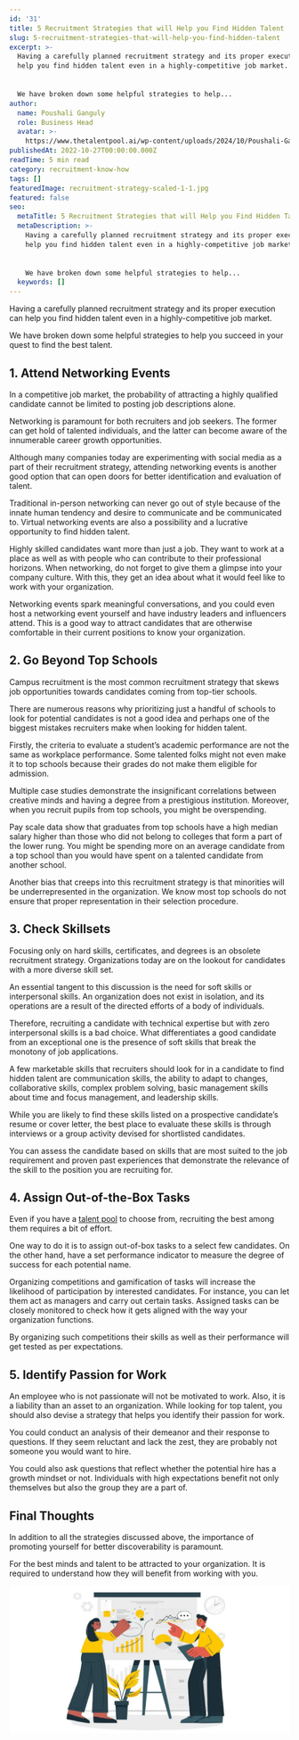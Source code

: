 ```yaml
---
id: '31'
title: 5 Recruitment Strategies that will Help you Find Hidden Talent
slug: 5-recruitment-strategies-that-will-help-you-find-hidden-talent
excerpt: >-
  Having a carefully planned recruitment strategy and its proper execution can
  help you find hidden talent even in a highly-competitive job market.


  We have broken down some helpful strategies to help...
author:
  name: Poushali Ganguly
  role: Business Head
  avatar: >-
    https://www.thetalentpool.ai/wp-content/uploads/2024/10/Poushali-Gangulyimage.webp
publishedAt: 2022-10-27T00:00:00.000Z
readTime: 5 min read
category: recruitment-know-how
tags: []
featuredImage: recruitment-strategy-scaled-1-1.jpg
featured: false
seo:
  metaTitle: 5 Recruitment Strategies that will Help you Find Hidden Talent
  metaDescription: >-
    Having a carefully planned recruitment strategy and its proper execution can
    help you find hidden talent even in a highly-competitive job market.


    We have broken down some helpful strategies to help...
  keywords: []
---
```


Having a carefully planned recruitment strategy and its proper execution can help you find hidden talent even in a highly-competitive job market.

We have broken down some helpful strategies to help you succeed in your quest to find the best talent.

<!--more-->

## 1\. Attend Networking Events

In a competitive job market, the probability of attracting a highly qualified candidate cannot be limited to posting job descriptions alone.

Networking is paramount for both recruiters and job seekers. The former can get hold of talented individuals, and the latter can become aware of the innumerable career growth opportunities.

Although many companies today are experimenting with social media as a part of their recruitment strategy, attending networking events is another good option that can open doors for better identification and evaluation of talent.

Traditional in-person networking can never go out of style because of the innate human tendency and desire to communicate and be communicated to. Virtual networking events are also a possibility and a lucrative opportunity to find hidden talent.

Highly skilled candidates want more than just a job. They want to work at a place as well as with people who can contribute to their professional horizons. When networking, do not forget to give them a glimpse into your company culture. With this, they get an idea about what it would feel like to work with your organization.

Networking events spark meaningful conversations, and you could even host a networking event yourself and have industry leaders and influencers attend. This is a good way to attract candidates that are otherwise comfortable in their current positions to know your organization. 

## 2\. Go Beyond Top Schools

Campus recruitment is the most common recruitment strategy that skews job opportunities towards candidates coming from top-tier schools.

There are numerous reasons why prioritizing just a handful of schools to look for potential candidates is not a good idea and perhaps one of the biggest mistakes recruiters make when looking for hidden talent.

Firstly, the criteria to evaluate a student’s academic performance are not the same as workplace performance. Some talented folks might not even make it to top schools because their grades do not make them eligible for admission.

Multiple case studies demonstrate the insignificant correlations between creative minds and having a degree from a prestigious institution. Moreover, when you recruit pupils from top schools, you might be overspending.

Pay scale data show that graduates from top schools have a high median salary higher than those who did not belong to colleges that form a part of the lower rung. You might be spending more on an average candidate from a top school than you would have spent on a talented candidate from another school.

Another bias that creeps into this recruitment strategy is that minorities will be underrepresented in the organization. We know most top schools do not ensure that proper representation in their selection procedure.

## 3\. Check Skillsets

Focusing only on hard skills, certificates, and degrees is an obsolete recruitment strategy. Organizations today are on the lookout for candidates with a more diverse skill set.

An essential tangent to this discussion is the need for soft skills or interpersonal skills. An organization does not exist in isolation, and its operations are a result of the directed efforts of a body of individuals.

Therefore, recruiting a candidate with technical expertise but with zero interpersonal skills is a bad choice. What differentiates a good candidate from an exceptional one is the presence of soft skills that break the monotony of job applications.

A few marketable skills that recruiters should look for in a candidate to find hidden talent are communication skills, the ability to adapt to changes, collaborative skills, complex problem solving, basic management skills about time and focus management, and leadership skills.

While you are likely to find these skills listed on a prospective candidate’s resume or cover letter, the best place to evaluate these skills is through interviews or a group activity devised for shortlisted candidates.

You can assess the candidate based on skills that are most suited to the job requirement and proven past experiences that demonstrate the relevance of the skill to the position you are recruiting for.

## 4\. Assign Out-of-the-Box Tasks

Even if you have a [talent pool](https://www.thetalentpool.ai/) to choose from, recruiting the best among them requires a bit of effort.

One way to do it is to assign out-of-box tasks to a select few candidates. On the other hand, have a set performance indicator to measure the degree of success for each potential name.

Organizing competitions and gamification of tasks will increase the likelihood of participation by interested candidates. For instance, you can let them act as managers and carry out certain tasks. Assigned tasks can be closely monitored to check how it gets aligned with the way your organization functions.

By organizing such competitions their skills as well as their performance will get tested as per expectations.

## 5\. Identify Passion for Work

An employee who is not passionate will not be motivated to work. Also, it is a liability than an asset to an organization. While looking for top talent, you should also devise a strategy that helps you identify their passion for work. 

You could conduct an analysis of their demeanor and their response to questions. If they seem reluctant and lack the zest, they are probably not someone you would want to hire.

You could also ask questions that reflect whether the potential hire has a growth mindset or not. Individuals with high expectations benefit not only themselves but also the group they are a part of.

## Final Thoughts

In addition to all the strategies discussed above, the importance of promoting yourself for better discoverability is paramount.

For the best minds and talent to be attracted to your organization. It is required to understand how they will benefit from working with you.

![recruitment-strategy ](images/recruitment-strategy-scaled-1-1-1024x536.jpg)
